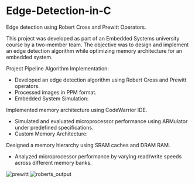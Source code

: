 # Edge-Detection-in-C
Edge detection using Robert Cross and Prewitt Operators.

This project was developed as part of an Embedded Systems university course by a two-member team. The objective was to design and implement an edge detection algorithm while optimizing memory architecture for an embedded system.

Project Pipeline
Algorithm Implementation:

- Developed an edge detection algorithm using Robert Cross and Prewitt operators.
- Processed images in PPM format.
- Embedded System Simulation:

Implemented memory architecture using CodeWarrior IDE.
- Simulated and evaluated microprocessor performance using ARMulator under predefined specifications.
- Custom Memory Architecture:

Designed a memory hierarchy using SRAM caches and DRAM RAM.
- Analyzed microprocessor performance by varying read/write speeds across different memory banks.
 
![prewitt](https://github.com/user-attachments/assets/56a5eb51-8b14-4d93-8333-87ff45cc8fe8) 
![roberts_output](https://github.com/user-attachments/assets/a9f93f49-a91b-491f-b530-4ec9f30c3030) 
